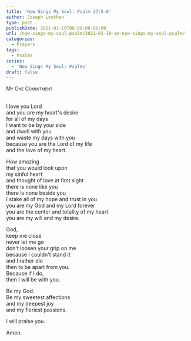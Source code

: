 ```yaml
---
title: 'Now Sings My Soul: Psalm 37:5-6'
author: Joseph Louthan
type: post
publishDate: 2021-01-19T06:00:00-06:00
url: /now-sings-my-soul-psalm/2021-01-19-am-now-sings-my-soul-psalm/
categories:
  - Prayers
tags:
  - Psalms
series:
  - 'Now Sings My Soul: Psalms'
draft: false
---
```

<div style="font-variant: small-caps;">
My One Commitment
</div>
&nbsp;

I love you Lord  
  and you are my heart's desire  
  for all of my days  
  I want to be by your side  
  and dwell with you  
  and waste my days with you  
  because you are the Lord of my life  
  and the love of my heart.  
  
How amazing  
  that you would look upon  
  my sinful heart  
  and thought of love at first sight  
  there is none like you  
  there is none beside you  
  I stake all of my hope and trust in you  
  you are my God and my Lord forever  
  you are the center and totality of my heart  
  you are my will and my desire.  
  
God,  
  keep me close  
  never let me go  
  don't loosen your grip on me  
  because I couldn't stand it  
  and I rather die  
  then to be apart from you.  
  Because if I do,  
  then I will be with you.  
  
Be my God.  
  Be my sweetest affections  
  and my deepest joy  
  and my fieriest passions.  
  
I will praise you.  
  
Amen.  
